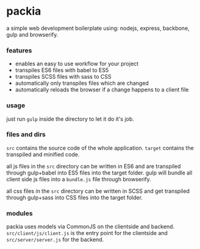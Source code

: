 # packia
a simple web development boilerplate using: nodejs, express, backbone, gulp and browserify.

### features
* enables an easy to use workflow for your project
* transpiles ES6 files with babel to ES5
* transpiles SCSS files with sass to CSS
* automatically only transpiles files which are changed
* automatically reloads the browser if a change happens to a client file

### usage
just run `gulp` inside the directory to let it do it's job.

### files and dirs
`src` contains the source code of the whole application. `target` contains the transpiled and minified code.

all js files in the `src` directory can be written in ES6 and are transpiled through gulp+babel into ES5 
files into the target folder. gulp will bundle all client side js files into a `bundle.js` file through browserify.

all css files in the `src` directory can be written in SCSS and get transpiled through gulp+sass into CSS
files into the target folder.

### modules
packia uses models via CommonJS on the clientside and backend. `src/client/js/client.js` is the entry point for the clientside
and `src/server/server.js` for the backend.